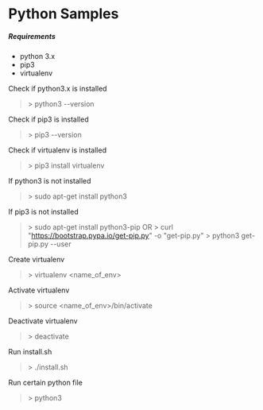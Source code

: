 # Python Samples

##### Requirements
- python 3.x
- pip3
- virtualenv

Check if python3.x is installed
> \> python3 --version

Check if pip3 is installed
> \> pip3 --version

Check if virtualenv is installed
> \> pip3 install virtualenv

If python3 is not installed
> \> sudo apt-get install python3

If pip3 is not installed
> \> sudo apt-get install python3-pip
> OR
> \> curl "https://bootstrap.pypa.io/get-pip.py" -o "get-pip.py"
> \> python3 get-pip.py --user

Create virtualenv
> \> virtualenv <name_of_env>

Activate virtualenv
> \> source <name_of_env>/bin/activate

Deactivate virtualenv
> \> deactivate

Run install.sh
> \> ./install.sh

Run certain python file
> \> python3
